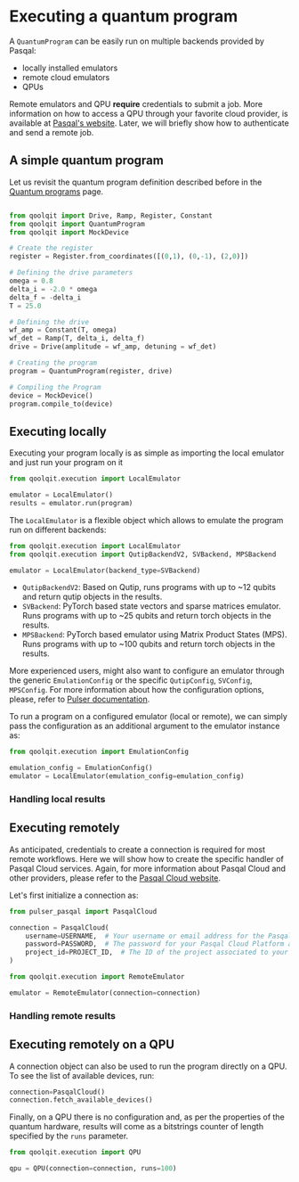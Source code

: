 # Executing a quantum program

A `QuantumProgram` can be easily run on multiple backends provided by Pasqal:
- locally installed emulators
- remote cloud emulators
- QPUs

Remote emulators and QPU **require** credentials to submit a job.
More information on how to access a QPU through your favorite cloud provider, is available at [Pasqal's website](https://www.pasqal.com/solutions/cloud/).
Later, we will briefly show how to authenticate and send a remote job.

## A simple quantum program

Let us revisit the quantum program definition described before in the [Quantum programs](./programs.md) page.

```python exec="on" source="material-block" session="execution"

from qoolqit import Drive, Ramp, Register, Constant
from qoolqit import QuantumProgram
from qoolqit import MockDevice

# Create the register
register = Register.from_coordinates([(0,1), (0,-1), (2,0)])

# Defining the drive parameters
omega = 0.8
delta_i = -2.0 * omega
delta_f = -delta_i
T = 25.0

# Defining the drive
wf_amp = Constant(T, omega)
wf_det = Ramp(T, delta_i, delta_f)
drive = Drive(amplitude = wf_amp, detuning = wf_det)

# Creating the program
program = QuantumProgram(register, drive)

# Compiling the Program
device = MockDevice()
program.compile_to(device)
```

## Executing locally

Executing your program locally is as simple as importing the local emulator and just run your program on it
```python exec="on" source="material-block" session="execution"
from qoolqit.execution import LocalEmulator

emulator = LocalEmulator()
results = emulator.run(program)
```

The `LocalEmulator` is a flexible object which allows to emulate the program run on different backends:
```python exec="on" source="material-block" session="execution"
from qoolqit.execution import LocalEmulator
from qoolqit.execution import QutipBackendV2, SVBackend, MPSBackend

emulator = LocalEmulator(backend_type=SVBackend)
```

- `QutipBackendV2`: Based on Qutip, runs programs with up to ~12 qubits and return qutip objects in the results.
- `SVBackend`: PyTorch based state vectors and sparse matrices emulator. Runs programs with up to ~25 qubits and return torch objects in the results.
- `MPSBackend`: PyTorch based emulator using Matrix Product States (MPS). Runs programs with up to ~100 qubits and return torch objects in the results.

More experienced users, might also want to configure an emulator through the generic `EmulationConfig` or the specific `QutipConfig`, `SVConfig`, `MPSConfig`.
For more information about how the configuration options, please, refer to [Pulser documentation](https://pulser.readthedocs.io/en/stable/apidoc/_autosummary/pulser.backend.EmulationConfig.html).

To run a program on a configured emulator (local or remote), we can simply pass the configuration as an additional argument to the emulator instance as:

```python exec="on" source="material-block" session="execution"
from qoolqit.execution import EmulationConfig

emulation_config = EmulationConfig()
emulator = LocalEmulator(emulation_config=emulation_config)
```

### Handling local results

## Executing remotely

As anticipated, credentials to create a connection is required for most remote workflows.
Here we will show how to create the specific handler of Pasqal Cloud services.
Again, for more information about Pasqal Cloud and other providers, please refer to the [Pasqal Cloud website](https://www.pasqal.com/solutions/cloud/).

Let's first initialize a connection as:

```python exec="on" source="material-block" session="execution"
from pulser_pasqal import PasqalCloud
```

```python source="material-block"
connection = PasqalCloud(
    username=USERNAME,  # Your username or email address for the Pasqal Cloud Platform
    password=PASSWORD,  # The password for your Pasqal Cloud Platform account
    project_id=PROJECT_ID,  # The ID of the project associated to your account
)
```

```python exec="on" source="material-block" session="execution"
from qoolqit.execution import RemoteEmulator

emulator = RemoteEmulator(connection=connection)
```

### Handling remote results


## Executing remotely on a QPU

A connection object can also be used to run the program directly on a QPU.
To see the list of available devices, run:

```python exec="on" source="material-block" result="json" session="execution"
connection=PasqalCloud()
connection.fetch_available_devices()
```

Finally, on a QPU there is no configuration and, as per the properties of the quantum hardware, results will come as a bitstrings counter of length specified by the `runs` parameter.

```python exec="on" source="material-block" session="execution"
from qoolqit.execution import QPU

qpu = QPU(connection=connection, runs=100)
```
